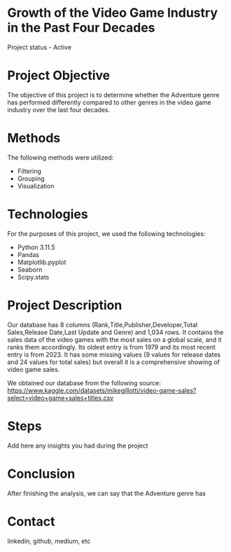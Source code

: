 # Growth of the Video Game Industry in the Past Four Decades
Project status - Active 

# Project Objective
The objective of this project is to determine whether the Adventure genre has performed differently compared to other genres in the video game industry over the last four decades.

# Methods
The following methods were utilized:
* Filtering
* Grouping
* Visualization

# Technologies
For the purposes of this project, we used the following technologies:
* Python 3.11.5
* Pandas
* Matplotlib.pyplot 
* Seaborn
* Scipy.stats 

# Project Description
Our database has 8 columns (Rank,Title,Publisher,Developer,Total Sales,Release Date,Last Update and Genre) and 1,034 rows. It contains the sales data of the video games with the most sales on a global scale, and it ranks them accordingly. Its oldest entry is from 1979 and its most recent entry is from 2023. It has some missing values (9 values for release dates and 24 values for total sales) but overall it is a comprehensive showing of video game sales. 

We obtained our database from the following source: https://www.kaggle.com/datasets/mikegillotti/video-game-sales?select=video+game+sales+titles.csv

# Steps
Add here any insights you had during the project

# Conclusion
After finishing the analysis, we can say that the Adventure genre has 
# Contact
linkedin, github, medium, etc

